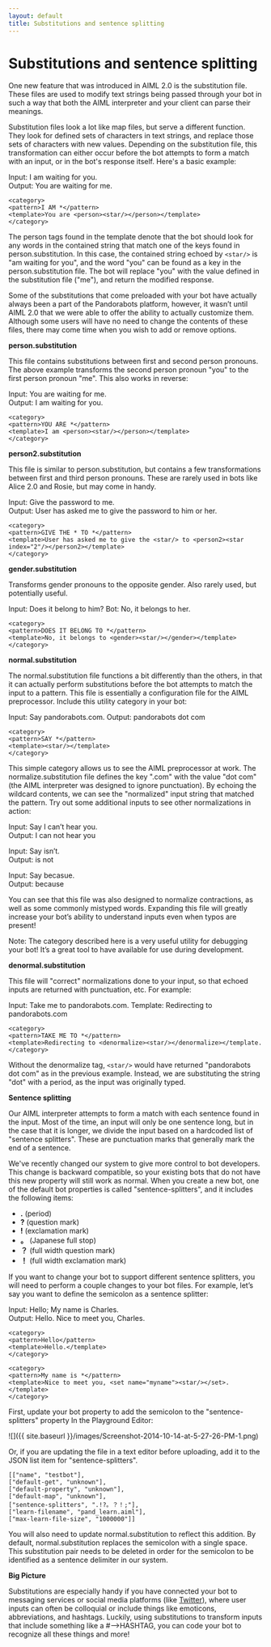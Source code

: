 ```yaml
---
layout: default
title: Substitutions and sentence splitting
---
```


# Substitutions and sentence splitting

One new feature that was introduced in AIML 2.0 is the substitution file. These files are used to modify text strings being passed through your bot in such a way that both the AIML interpreter and your client can parse their meanings.

Substitution files look a lot like map files, but serve a different function. They look for defined sets of characters in text strings, and replace those sets of characters with new values. Depending on the substitution file, this transformation can either occur before the bot attempts to form a match with an input, or in the bot's response itself. Here's a basic example:

Input: I am waiting for you.  
Output: You are waiting for me.  

    <category>
    <pattern>I AM *</pattern>
    <template>You are <person><star/></person></template>
    </category>


The person tags found in the template denote that the bot should look for any words in the contained string that match one of the keys found in person.substitution. In this case, the contained string echoed by `<star/>` is "am waiting for you", and the word "you" can be found as a key in the person.substitution file. The bot will replace "you" with the value defined in the substitution file ("me"), and return the modified response.

Some of the substitutions that come preloaded with your bot have actually always been a part of the Pandorabots platform, however, it wasn’t until AIML 2.0 that we were able to offer the ability to actually customize them. Although some users will have no need to change the contents of these files, there may come time when you wish to add or remove options.

**person.substitution**

This file contains substitutions between first and second person pronouns. The above example transforms the second person pronoun "you" to the first person pronoun "me". This also works in reverse:

Input: You are waiting for me.  
Output: I am waiting for you.  

    <category>
    <pattern>YOU ARE *</pattern>
    <template>I am <person><star/></person></template>
    </category>

**person2.substitution**

This file is similar to person.substitution, but contains a few transformations between first and third person pronouns. These are rarely used in bots like Alice 2.0 and Rosie, but may come in handy.

Input: Give the password to me.  
Output: User has asked me to give the password to him or her.  

    <category>
    <pattern>GIVE THE * TO *</pattern>
    <template>User has asked me to give the <star/> to <person2><star index="2"/></person2></template>
    </category>

**gender.substitution**

Transforms gender pronouns to the opposite gender. Also rarely used, but potentially useful.

Input: Does it belong to him?
Bot: No, it belongs to her.

    <category>
    <pattern>DOES IT BELONG TO *</pattern>
    <template>No, it belongs to <gender><star/></gender></template>
    </category>

**normal.substitution**

The normal.substitution file functions a bit differently than the others, in that it can actually perform substitutions before the bot attempts to match the input to a pattern. This file is essentially a configuration file for the AIML preprocessor. Include this utility category in your bot:

Input: Say pandorabots.com.
Output: pandorabots dot com

    <category>
    <pattern>SAY *</pattern>
    <template><star/></template>
    </category>

This simple category allows us to see the AIML preprocessor at work. The normalize.substitution file defines the key ".com" with the value "dot com" (the AIML interpreter was designed to ignore punctuation). By echoing the wildcard contents, we can see the "normalized" input string that matched the pattern. Try out some additional inputs to see other normalizations in action:

Input: Say I can’t hear you.  
Output: I can not hear you 

Input: Say isn’t.  
Output: is not  

Input: Say becasue.  
Output: because  

You can see that this file was also designed to normalize contractions, as well as some commonly mistyped words. Expanding this file will greatly increase your bot’s ability to understand inputs even when typos are present!

Note: The category described here is a very useful utility for debugging your bot! It’s a great tool to have available for use during development.

**denormal.substitution**

This file will "correct" normalizations done to your input, so that echoed inputs are returned with punctuation, etc. For example:

Input: Take me to pandorabots.com.
Template: Redirecting to pandorabots.com

    <category>
    <pattern>TAKE ME TO *</pattern>
    <template>Redirecting to <denormalize><star/></denormalize></template.
    </category>

Without the denormalize tag, `<star/>` would have returned "pandorabots dot com" as in the previous example. Instead, we are substituting the string "dot" with a period, as the input was originally typed.

**Sentence splitting**

Our AIML interpreter attempts to form a match with each sentence found in the input. Most of the time, an input will only be one sentence long, but in the case that it is longer, we divide the input based on a hardcoded list of "sentence splitters". These are punctuation marks that generally mark the end of a sentence.

We've recently changed our system to give more control to bot developers. This change is backward compatible, so your existing bots that do not have this new property will still work as normal. When you create a new bot, one of the default bot properties is called "sentence-splitters", and it includes the following items:

* **.** (period)
* **?** (question mark)
* **!** (exclamation mark)
* **。** (Japanese full stop)
* **？** (full width question mark)
* **！** (full width exclamation mark)

If you want to change your bot to support different sentence splitters, you will need to perform a couple changes to your bot files. For example, let’s say you want to define the semicolon as a sentence splitter:

Input: Hello; My name is Charles.  
Output: Hello. Nice to meet you, Charles.  

    <category>
    <pattern>Hello</pattern>
    <template>Hello.</template>
    </category>

    <category>
    <pattern>My name is *</pattern>
    <template>Nice to meet you, <set name="myname"><star/></set>.</template>
    </category>

First, update your bot property to add the semicolon to the "sentence-splitters" property
In the Playground Editor:

![]({{ site.baseurl }}/images/Screenshot-2014-10-14-at-5-27-26-PM-1.png)

Or, if you are updating the file in a text editor before uploading, add it to the JSON list item for "sentence-splitters".

    [["name", "testbot"],
    ["default-get", "unknown"],
    ["default-property", "unknown"],
    ["default-map", "unknown"],
    ["sentence-splitters", ".!?。？！;"],
    ["learn-filename", "pand_learn.aiml"],
    ["max-learn-file-size", "1000000"]]

You will also need to update normal.substitution to reflect this addition. By default, normal.substitution replaces the semicolon with a single space. This substitution pair needs to be deleted in order for the semicolon to be identified as a sentence delimiter in our system.

**Big Picture**

Substitutions are especially handy if you have connected your bot to messaging services or social media platforms (like [Twitter](http://blog.pandorabots.com/putting-your-pandorabot-on-twitter/)), where user inputs can often be colloquial or include things like emoticons, abbreviations, and hashtags. Luckily, using substitutions to transform inputs that include something like a #-->HASHTAG, you can code your bot to recognize all these things and more!
